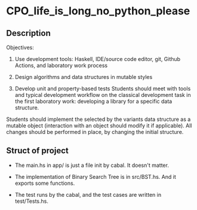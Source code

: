 # CPO_life_is_long_no_python_please

## Description

Objectives:

1. Use development tools: Haskell, IDE/source code editor, git, Github Actions, and laboratory work process

2. Design algorithms and data structures in mutable styles

3. Develop unit and property-based tests Students should meet with tools and typical development workflow on the classical development task in the first laboratory work: developing a library for a specific data structure.  

Students should implement the selected by the variants data structure as a mutable object (interaction with an object should modify it if applicable). All changes should be performed in place, by changing the initial structure.

## Struct of project

* The main.hs in app/ is just a file init by cabal. It doesn't matter.

* The implementation of Binary Search Tree is in src/BST.hs. And it exports some functions.

* The test runs by the cabal, and the test cases are written in test/Tests.hs.
